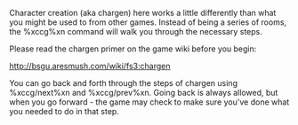 Character creation (aka chargen) here works a little differently than what you might be used to from other games.  Instead of being a series of rooms, the %xccg%xn command will walk you through the necessary steps.  

Please read the chargen primer on the game wiki before you begin:  

http://bsgu.aresmush.com/wiki/fs3:chargen

You can go back and forth through the steps of chargen using %xccg/next%xn and %xccg/prev%xn.  Going back is always allowed, but when you go forward - the game may check to make sure you've done what you needed to do in that step.